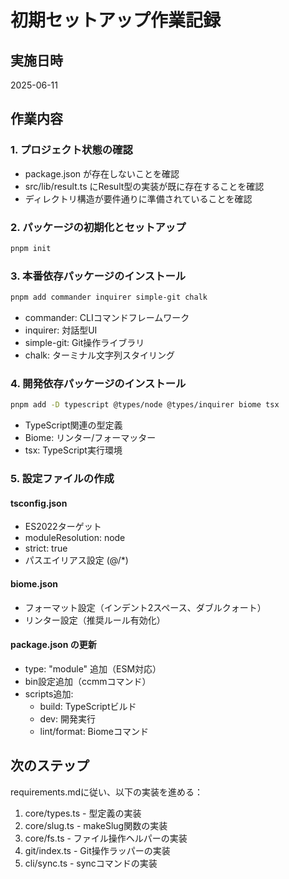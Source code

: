 # 初期セットアップ作業記録

## 実施日時
2025-06-11

## 作業内容

### 1. プロジェクト状態の確認
- package.json が存在しないことを確認
- src/lib/result.ts にResult型の実装が既に存在することを確認
- ディレクトリ構造が要件通りに準備されていることを確認

### 2. パッケージの初期化とセットアップ
```bash
pnpm init
```

### 3. 本番依存パッケージのインストール
```bash
pnpm add commander inquirer simple-git chalk
```
- commander: CLIコマンドフレームワーク
- inquirer: 対話型UI
- simple-git: Git操作ライブラリ
- chalk: ターミナル文字列スタイリング

### 4. 開発依存パッケージのインストール
```bash
pnpm add -D typescript @types/node @types/inquirer biome tsx
```
- TypeScript関連の型定義
- Biome: リンター/フォーマッター
- tsx: TypeScript実行環境

### 5. 設定ファイルの作成

#### tsconfig.json
- ES2022ターゲット
- moduleResolution: node
- strict: true
- パスエイリアス設定 (@/*)

#### biome.json
- フォーマット設定（インデント2スペース、ダブルクォート）
- リンター設定（推奨ルール有効化）

#### package.json の更新
- type: "module" 追加（ESM対応）
- bin設定追加（ccmmコマンド）
- scripts追加:
  - build: TypeScriptビルド
  - dev: 開発実行
  - lint/format: Biomeコマンド

## 次のステップ
requirements.mdに従い、以下の実装を進める：
1. core/types.ts - 型定義の実装
2. core/slug.ts - makeSlug関数の実装
3. core/fs.ts - ファイル操作ヘルパーの実装
4. git/index.ts - Git操作ラッパーの実装
5. cli/sync.ts - syncコマンドの実装